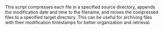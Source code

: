 This script compresses each file in a specified source directory, appends the modification date and time to the filename, and moves the compressed files to a specified target directory. This can be useful for archiving files with their modification timestamps for better organization and retrieval.
